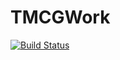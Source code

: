 # TMCGWork

[![Build Status](https://travis-ci.org/shamim2019/TMCGWork.svg?branch=master)](https://travis-ci.org/shamim2019/TMCGWork)